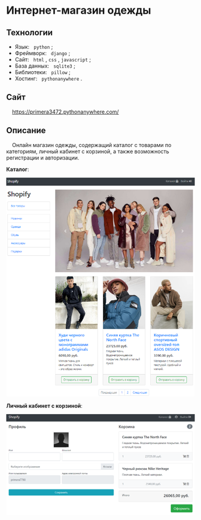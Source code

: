 # Интернет-магазин одежды

## Технологии
  - Язык: &nbsp; `python` ;
  - Фреймворк: &nbsp; `django` ;
  - Сайт: &nbsp; `html` , `css` , `javascript` ;
  - База данных: &nbsp; `sqlite3` ;
  - Библиотеки: &nbsp; `pillow` ;
  - Хостинг: &nbsp; `pythonanywhere` .

## Сайт<br>
&nbsp; &nbsp; https://primera3472.pythonanywhere.com/


## Описание<br>
  
  &nbsp; &nbsp; Онлайн магазин одежды, содержащий каталог с товарами по категориям, личный кабинет с корзиной, а также возможность регистрации и авторизации. 

**Каталог**:
<p>
  <img width='800px' src='https://github.com/primera7790/Django_store_edu/blob/master/media/github_images/catalog2.PNG' alt='Каталог'>
</p>

**Личный кабинет с корзиной**:
<p>
  <img width='800px' src='https://github.com/primera7790/Django_store_edu/blob/master/media/github_images/lk.PNG' alt='Личный кабинет с корзиной'>
</p>
